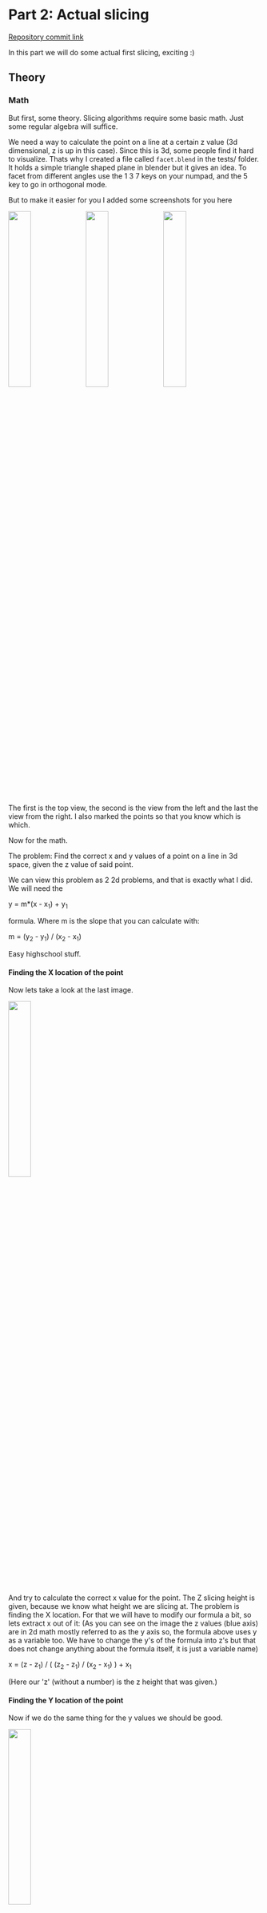 # Part 2: Actual slicing

[Repository commit link](https://github.com/RobbeDGreef/aswj/tree/455d3e5eea14840338ceca365f5586af148d4d72)

In this part we will do some actual first slicing, exciting :)

## Theory
### Math
But first, some theory. Slicing algorithms require some basic math. Just some regular algebra will
suffice. 

We need a way to calculate the point on a line at a certain z value (3d dimensional, z is up
in this case). 
Since this is 3d, some people find it hard to visualize. Thats why I created a file called
`facet.blend` in the tests/ folder. It holds a simple triangle shaped plane in blender but
it gives an idea. To facet from different angles use the 1 3 7 keys on your numpad, and the 5 key
to go in orthogonal mode.

But to make it easier for you I added some screenshots for you here
<p float="left">
    <img src="images/facet_top.png" width="30%" height="30%"/>
    <img src="images/facet_left.png" width="30%" height="30%"/>
    <img src="images/facet_front.png" width="30%" height="30%"/>
</p>

The first is the top view, the second is the view from the left and the last the view from the right.
I also marked the points so that you know which is which.

Now for the math.

The problem: Find the correct x and y values of a point on a line in 3d space, given the z value of said point.

We can view this problem as 2 2d problems, and that is exactly what I did. We will need the 

y = m*(x - x<sub>1</sub>) + y<sub>1</sub>

formula. Where m is the slope that you can calculate with:

m = (y<sub>2</sub> - y<sub>1</sub>) / (x<sub>2</sub> - x<sub>1</sub>)

Easy highschool stuff.

#### Finding the X location of the point
Now lets take a look at the last image.

<img src="images/facet_front.png" width="30%" height="30%"/>

And try to calculate the correct x value for the point. The Z slicing height is given, because
we know what height we are slicing at. The problem is finding the X location. For that we will
have to modify our formula a bit, so lets extract x out of it:
(As you can see on the image the z values (blue axis) are in 2d math mostly referred to as the y
axis so, the formula above uses y as a variable too. We have to change the y's of the formula
into z's but that does not change anything about the formula itself, it is just a variable
name)

x = (z - z<sub>1</sub>) / ( (z<sub>2</sub> - z<sub>1</sub>) / (x<sub>2</sub> - x<sub>1</sub>) ) + x<sub>1</sub>

(Here our 'z' (without a number) is the z height that was given.)

#### Finding the Y location of the point
Now if we do the same thing for the y values we should be good.

<img src="images/facet_left.png" width="30%" height="30%"/>

y = (z - z<sub>1</sub>) / ( (z<sub>2</sub> - z<sub>1</sub>) / (y<sub>2</sub> - y<sub>1</sub>) ) + y<sub>1</sub>

All of this math is only valid for when the line is not straight up (x1 == x2 & y1 == y2). When
this is the case, the m would give you a 0 / 0 which we don't really like. Of course the point
is easily defined then. It is simply the x value of the points, y value of the points and the z height.

Just remember when implementing this that you need to check that this is not the case.

And yayyy, that was all the math.

### The algorithm
Now that we can calculate the intersection points of our z slicing plane. We have to think about
what to do next. Well, we have to make lines from these points right? Well luckily this is 
pretty easy. We are using triangles, meaning we don't have to worry about how to lay out the line
connections like we would with a polygon (there are no diagonals in triangles).

So the first step is to loop over the facets that are within the current z height range.
I updated the facet loading system to calculate the minimum and maximum z location of the facet
so that we can quickly discard facets but more on that later. The important part now is that
we have to loop over the facets, calculate the intersection points and per facet calculate 
the intersection line.

*What do you mean line? We can have multiple lines per facet right? What if the facet is parallel with the z plane? What if we have only one intersection point?*

Well we do what we computer scientist do best, we ignore those cases. Now I hear you thinking how
does that give us correct slicing results? Well it is actually quite simple, if we have 3 
intersecting points, it means the plane is parallel with the z plane. However in a solid body every triangle
has neighboring triangles, meaning their edges are overlapping, meaning for every parallel facet
there has to be a non parallel facet that shares that edge, so we can just ignore the parallel facet
and focus on the non parallel one. The other case is just one intersecting point. This only happens
when the facet only shares a single point with the z slicing plane. If this happens, how do you want
to make a line with no length? You don't, you just ignore it. We aren't going to be printing individual 
points anyway.

# The code

Since the algorithm is already covered in detail before, im just going to briefly show the 
relevant code parts.

(I renamed vec3f.h to primitives.h because that name is more fitting now, I also
renamed struct vec3f itself to Vec3f (class) to be more c++ish and consistent)

I implemented a Line class that just holds two points

    class Line
    {
    public:
        struct vec3f p1;
        struct vec3f p2;

        float m_min_z;
        float m_max_z;

    public:
        Line() {}
        Line(vec3f p1, vec3f p2);

        std::string to_string() { return "(" + p1.to_string() + ") (" + p2.to_string() + ")"; }

        bool contains_height(float height);
        vec3f calc_point_from_z(float z);
    };

The Line class gets two important functions: `contains_height` and `calc_point_from_z`.
The first one is a predicate that return true if the height is larger or equal to the 
smallest z height of the line points and smaller or equal to the largest z height of the line points.
However it will also return false if the line is exactly at the z plane (p1.z == p2.z == height).
This is again because the facet will have other lines whose points will be recorded instead.

    bool Line::contains_height(float height)
    {
        if (p1.z == height && p2.z == height)
            return false;

        return height >= m_min_z && height <= m_max_z;
    }

    Vec3f Line::calc_point_from_z(float z)
    {
        // A little math never hurt anyone

        // The z value of the point will be equal to the height 
        // we are slicing at.
        Vec3f res;
        res.z = z;

        // Formula y = m(x - x1) + y1 adapted
        // to x = (y-y1) / m + x1
        // 
        // for x1 != x2 because then we get an infinite m. If x1 is actually
        // equal to x2 we just set the x to that value.
        if (p1.x == p2.x)
            res.x = p1.x;
        else
            res.x = (z - p1.z) / ((p2.z - p1.z) / (p2.x - p1.x)) + p1.x;

        // Same goes for y, instead of x we just use y
        if (p1.y == p2.y)
            res.y = p1.y;

        else
            res.y = (z - p1.z) / ((p2.z - p1.z) / (p2.y - p1.y)) + p1.y;

        return res;
    }

And now the grand supreme function:
(don't be scared about the size, its more comment than code)

    void StlParser::slice()
    {
        // This algorithm is O(n*m) where is n is the amount of facets
        // and m the height of the object divided by the layer height. 
        // Thats bad. However we will focus on a better solution later.

        // We create a vector of lists of lines to hold the layer data.
        // For the amount of layers we choose a vector because we already know
        // how large this array will be and random access is nice. We don't know
        // how many lines it will hold though and using a vector here would
        // be very inefficient.
        //
        // The amount of layers is equal to the height of the object divided by the
        // layer height rounded up. (+1 because we use <= in the loop instead of <
        // and don't want any segfaults)
        std::vector<std::list<Line>> layers(ceil((m_max_z - m_min_z) / m_layer_height)+1);

        int i_layer = 0;
        for (float height = m_min_z; height <= m_max_z; height += m_layer_height)
        {
            for (Facet facet : m_facet_array)
            {
                // If the height is in range of the facets min and max height
                // try and find the intersection points.
                if (facet.min_z <= height && facet.max_z >= height)
                {
                    // The three lines every triangle consists of
                    Line lines[3] = {
                        Line(facet.vertices[0], facet.vertices[1]),
                        Line(facet.vertices[1], facet.vertices[2]),
                        Line(facet.vertices[2], facet.vertices[0]),
                    };

                    // We keep track of the intersecting points in this vector
                    std::vector<Vec3f> intersections;
                    for (int i = 0; i < 3; i++)
                    {
                        if (lines[i].contains_height(height))
                        {
                            intersections.push_back(lines[i].calc_point_from_z(height));
                        }
                    }

                    // If only one point intersects the z plane, we ignore it
                    // because this means we cannot create a line. And printing
                    // a single point is useless.
                    //
                    // We don't handle any cases where all 3 points intersect because
                    // we already check if this is the case in Line::contains_height()
                    // and if so, discard the case as false.
                    // meaning we can never reach the point where 3 vertices intersect.

                    // We ignore lines that have the same start and end points because those are
                    // just points and we don't want those in the sliced data.
                    if (intersections.size() == 2 && intersections[0] != intersections[1])
                        m_layers[i_layer].push_back(Line(intersections[0], intersections[1]));
                }
            }
            i_layer++;
        }

        // Now lets print out layers to inspect the output   
        for (int i = 0; i < layers.size(); i++)
        {
            LOG("Layer: " << i);
            for (Line line : layers[i])
            {
                LOG("intersection line: " << line.to_string());
            }
        }

        // Because this data is not very visible i wrote a script to dump this to
        // files and display the data using python.
        debug_layers_to_file(layers);
    }

Now in the main file after the `parser.parse()` just call `parser.slice()`.

Now that I saw the slice data printed, I wanted to visualize the code to do so I wrote a small
script that extracts the layers to simple txt files and then wrote a small python application
to show the data. Im not posting the code here because it is not necessary but take a look
its cool :)